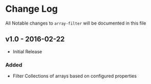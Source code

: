 # Change Log

All Notable changes to `array-filter` will be documented in this file

## v1.0 - 2016-02-22

- Initial Release

### Added
- Filter Collections of arrays based on configured properties
